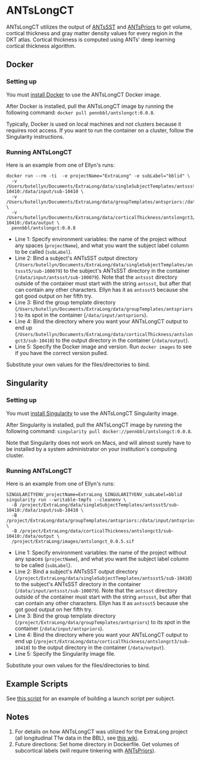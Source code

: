 # ANTsLongCT

ANTsLongCT utilizes the output of [ANTsSST](https://github.com/PennBBL/antssst)
and [ANTsPriors](https://github.com/PennBBL/antspriors) to get volume, cortical
thickness and gray matter density values for every region in the DKT atlas. Cortical
thickness is computed using ANTs' deep learning cortical thickness algorithm.


## Docker
### Setting up
You must [install Docker](https://docs.docker.com/get-docker/) to use the ANTsLongCT
Docker image.

After Docker is installed, pull the ANTsLongCT image by running the following command:
`docker pull pennbbl/antslongct:0.0.8`.

Typically, Docker is used on local machines and not clusters because it requires
root access. If you want to run the container on a cluster, follow the Singularity
instructions.

### Running ANTsLongCT
Here is an example from one of Ellyn's runs:
```
docker run --rm -ti  -e projectName="ExtraLong" -e subLabel="bblid" \
  -v /Users/butellyn/Documents/ExtraLong/data/singleSubjectTemplates/antssst5/sub-10410:/data/input/sub-10410 \
  -v /Users/butellyn/Documents/ExtraLong/data/groupTemplates/antspriors:/data/input/antspriors \
  -v /Users/butellyn/Documents/ExtraLong/data/corticalThickness/antslongct3/sub-10410:/data/output \
  pennbbl/antslongct:0.0.8
```

- Line 1: Specify environment variables: the name of the project without any spaces
(`projectName`), and what you want the subject label column to be called (`subLabel`).
- Line 2: Bind a subject's ANTsSST output directory
(`/Users/butellyn/Documents/ExtraLong/data/singleSubjectTemplates/antssst5/sub-100079`)
to the subject's ANTsSST directory in the container (`/data/input/antssst/sub-100079`).
Note that the `antssst` directory outside of the container must start with the string
`antssst`, but after that can contain any other characters. Ellyn has it as `antssst5`
because she got good output on her fifth try.
- Line 3: Bind the group template directory (`/Users/butellyn/Documents/ExtraLong/data/groupTemplates/antspriors`)
to its spot in the container (`/data/input/antspriors`).
- Line 4: Bind the directory where you want your ANTsLongCT output to end up
(`/Users/butellyn/Documents/ExtraLong/data/corticalThickness/antslongct3/sub-10410`)
to the output directory in the container (`/data/output`).
- Line 5: Specify the Docker image and version. Run `docker images` to see if you
have the correct version pulled.

Substitute your own values for the files/directories to bind.

## Singularity
### Setting up
You must [install Singularity](https://singularity.lbl.gov/docs-installation) to
use the ANTsLongCT Singularity image.

After Singularity is installed, pull the ANTsLongCT image by running the following command:
`singularity pull docker://pennbbl/antslongct:0.0.8`.

Note that Singularity does not work on Macs, and will almost surely have to be
installed by a system administrator on your institution's computing cluster.

### Running ANTsLongCT
Here is an example from one of Ellyn's runs:
```
SINGULARITYENV_projectName=ExtraLong SINGULARITYENV_subLabel=bblid singularity run --writable-tmpfs --cleanenv \
  -B /project/ExtraLong/data/singleSubjectTemplates/antssst5/sub-10410:/data/input/sub-10410 \
  -B /project/ExtraLong/data/groupTemplates/antspriors:/data/input/antspriors/ \
  -B /project/ExtraLong/data/corticalThickness/antslongct3/sub-10410:/data/output \
  /project/ExtraLong/images/antslongct_0.0.5.sif
```

- Line 1: Specify environment variables: the name of the project without any spaces
(`projectName`), and what you want the subject label column to be called (`subLabel`).
- Line 2: Bind a subject's ANTsSST output directory
(`/project/ExtraLong/data/singleSubjectTemplates/antssst5/sub-10410`)
to the subject's ANTsSST directory in the container (`/data/input/antssst/sub-100079`).
Note that the `antssst` directory outside of the container must start with the string
`antssst`, but after that can contain any other characters. Ellyn has it as `antssst5`
because she got good output on her fifth try.
- Line 3: Bind the group template directory (`/project/ExtraLong/data/groupTemplates/antspriors`)
to its spot in the container (`/data/input/antspriors`).
- Line 4: Bind the directory where you want your ANTsLongCT output to end up
(`/project/ExtraLong/data/corticalThickness/antslongct3/sub-10410`)
to the output directory in the container (`/data/output`).
- Line 5: Specify the Singularity image file.

Substitute your own values for the files/directories to bind.

## Example Scripts
See [this script](https://github.com/PennBBL/ExtraLong/blob/master/scripts/process/ANTsLong/submitANTsLongCT_v0.0.8.py)
for an example of building a launch script per subject.

## Notes
1. For details on how ANTsLongCT was utilized for the ExtraLong project (all
longitudinal T1w data in the BBL), see [this wiki](https://github.com/PennBBL/ExtraLong/wiki).
2. Future directions: Set home directory in Dockerfile. Get volumes of subcortical
labels (will require tinkering with [ANTsPriors](https://github.com/PennBBL/antspriors)).
